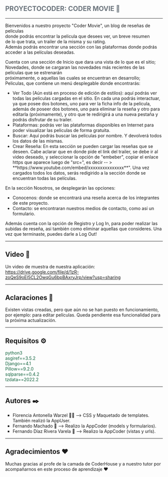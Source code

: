 <section><h1 style="color: #6c757d">PROYECTOCODER: CODER MOVIE 🎥</h1>
<hr>
<p>Bienvenidos a nuestro proyecto "Coder Movie", un blog de reseñas de peliculas<br>
donde podrás encontrar la pelicula que desees ver, un breve resumen <br>
de lo que trata, un trailer de la misma y su rating. <br>
Además podrás encontrar una sección con las plataformas donde podrás <br>
acceder a las películas deseadas.</p>
<p>Cuenta con una sección de Inicio que dara una vista de lo que es el sitio; <br>
Novedades, donde se cargaran las novedades más recientes de las peliculas que se estrenarán <br>
próximamente, o aquellas las cuales se encuentran en desarrollo;<br>
Peliculas, que contiene un menú desplegable donde encontrarás:</p>
<ul>
<li>Ver Todo (Aún está en proceso de edición de estilos): aquí podrás ver todas las peliculas cargadas en el sitio. 
En cada una podrás interactuar, ya que posee dos botones, uno para ver la ficha info de la película, además de poseer dos botones, uno para eliminar la reseña y otro para editarla (próximamente), y otro que te
redirigirá a una nueva pestaña y podrás disfrutar de su trailer.</li>
<li>Plataformas: podrás ver las plataformas disponibles en Internet
para poder visualizar las peliculas de forma gratuita.</li>
<li>Buscar: Aquí podrás buscar las peliculas por nombre. 
Y devolverá todos los datos de las mismas.</li>
<li>Crear Reseña: En esta sección se pueden cargar las reseñas que se deseen. Cabe 
aclarar que en donde pide el link del trailer, se debe ir al video deseado, y seleccionar
la opción de "embeber", copiar el enlace https que aparece luego de "src=", es decir -- > **https://www.youtube.com/embed/xxxxxxxxxxxxxxx**".
Una vez cargados todos los datos, serás redigirido a la sección donde se encuentran todas las películas.</li>
</ul>
<p>En la sección Nosotros, se desplegarán las opciones:</p>
<ul>
<li>Conocenos: donde se encontrará una reseña acerca de los integrantes de este proyecto.</li>
<li>Contacto: se encontraran nuestros medios de contacto, como así un formulario.</li>
</ul>
Además cuenta con la opción de Registro y Log In, para poder realizar las subidas de reseña, asi también como eliminar aquellas que consideres. Una vez que terminaste, puedes darle a Log Out!
<hr>

<h1>Video 📼</h1>
Un video de muestra de nuestra aplicación:
<a href="https://drive.google.com/file/d/1zR-zoQeS9oEl5CL2OwqGu6bpBAxryJrp/view?usp=sharing">https://drive.google.com/file/d/1zR-zoQeS9oEl5CL2OwqGu6bpBAxryJrp/view?usp=sharing</a>
<hr>
<h1>Aclaraciones 🔖</h1>
<p>Existen vistas creadas, pero que aún no se han puesto en funcionamiento, por ejemplo: para editar películas. Queda pendiente esa funcionalidad para la próxima actualización.</p>
<hr>
<h1>Requisitos ⚙️</h1>
<p style="color: #13653f">python3 <br>
asgiref==3.5.2 <br>
Django==4.1 <br>
Pillow==9.2.0 <br>
sqlparse==0.4.2 <br>
tzdata==2022.2 <br></p>

<hr>
<h1>Autores ✒️</h1>

<ul>
<li type="square">Florencia Antonella Warzel 👩‍🦰 --> CSS y Maquetado de templates. También realizó la AppUser.</li>
<li type="square">Fernando Machado 👨 --> Realizo la AppCoder (models y formularios).</li>
<li type="square">Fernando Díaz Rivera Varela 👨 --> Realizo la AppCoder (vistas y urls).</li>
</ul>

<hr>
<h1>Agradecimientos ❤️</h1>

<p>Muchas gracias al profe de la camada de CoderHouse y a nuestro tutor por acompañarnos
en este proceso de aprendizaje ♥</p>

</section>
